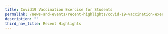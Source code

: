 ```yaml
---
title: Covid19 Vaccination Exercise for Students
permalink: /news-and-events/recent-highlights/covid-19-vaccination-exercise/
description: ""
third_nav_title: Recent Highlights
---
```

